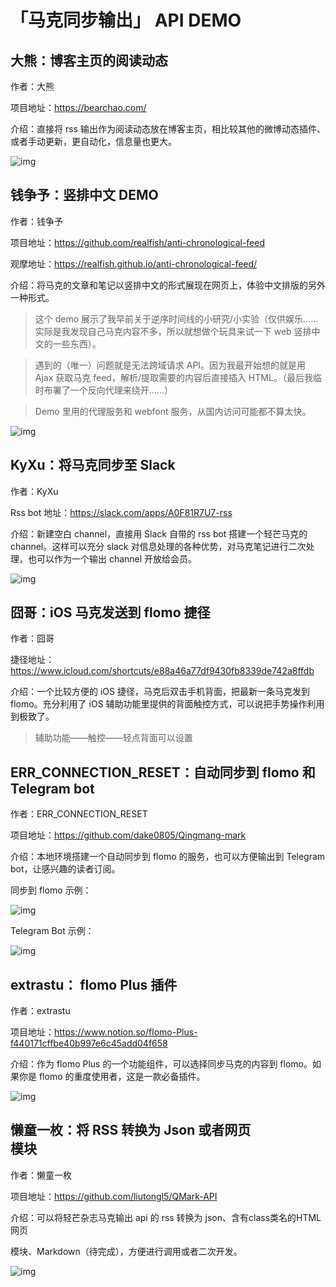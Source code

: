 # 「马克同步输出」 API DEMO 

## 大熊：博客主页的阅读动态

作者：大熊

项目地址：https://bearchao.com/

介绍：直接将 rss 输出作为阅读动态放在博客主页，相比较其他的微博动态插件、或者手动更新，更自动化，信息量也更大。

![img](http://statics01.qingmang.mobi/c6622cf486d3.jpg)





## 钱争予：竖排中文 DEMO

作者：钱争予

项目地址：https://github.com/realfish/anti-chronological-feed

观摩地址：https://realfish.github.io/anti-chronological-feed/

介绍：将马克的文章和笔记以竖排中文的形式展现在网页上，体验中文排版的另外一种形式。

> 这个 demo 展示了我早前关于逆序时间线的小研究/小实验（仅供娱乐……实际是我发现自己马克内容不多，所以就想做个玩具来试一下 web 竖排中文的一些东西）。

> 遇到的（唯一）问题就是无法跨域请求 API。因为我最开始想的就是用 Ajax 获取马克 feed，解析/提取需要的内容后直接插入 HTML。（最后我临时布署了一个反向代理来绕开……）

> Demo 里用的代理服务和 webfont 服务，从国内访问可能都不算太快。



![img](http://statics01.qingmang.mobi/266ff4b486d4.jpg)



## KyXu：将马克同步至 Slack



作者：KyXu

Rss bot 地址：https://slack.com/apps/A0F81R7U7-rss

介绍：新建空白 channel，直接用 Slack 自带的 rss bot 搭建一个轻芒马克的 channel。这样可以充分 slack 对信息处理的各种优势，对马克笔记进行二次处理，也可以作为一个输出 channel 开放给会员。

![img](http://statics01.qingmang.mobi/3aed483886d4.jpg)





## 囧哥：iOS 马克发送到 flomo 捷径

作者：囧哥

捷径地址：https://www.icloud.com/shortcuts/e88a46a77df9430fb8339de742a8ffdb

介绍：一个比较方便的 iOS 捷径，马克后双击手机背面，把最新一条马克发到 flomo。充分利用了 iOS 辅助功能里提供的背面触控方式，可以说把手势操作利用到极致了。

> 辅助功能——触控——轻点背面可以设置





## ERR_CONNECTION_RESET：自动同步到 flomo 和 Telegram bot

作者：ERR_CONNECTION_RESET

项目地址：https://github.com/dake0805/Qingmang-mark

介绍：本地环境搭建一个自动同步到 flomo 的服务，也可以方便输出到 Telegram bot，让感兴趣的读者订阅。

同步到 flomo 示例：

![img](http://statics01.qingmang.mobi/41bccd0a870b.jpg)



Telegram Bot 示例：

![img](http://statics01.qingmang.mobi/3aed483886d4.jpg)



## extrastu： flomo Plus 插件

作者：extrastu

项目地址：https://www.notion.so/flomo-Plus-f440171cffbe40b997e6c45add04f658

介绍：作为 flomo Plus 的一个功能组件，可以选择同步马克的内容到 flomo。如果你是 flomo 的重度使用者，这是一款必备插件。

![img](http://statics01.qingmang.mobi/5588dc16870b.jpg)

## 懒童一枚：将 RSS 转换为 Json 或者网页<div>模块

作者：懒童一枚

项目地址：https://github.com/liutongl5/QMark-API

介绍：可以将轻芒杂志马克输出 api 的 rss 转换为 json、含有class类名的HTML网页<div>模块、Markdown（待完成），方便进行调用或者二次开发。

![img](http://statics01.qingmang.mobi/65db0f30870b.jpg)